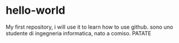 # hello-world
My first repository, i will use it to learn how to use github. 
sono uno studente di ingegneria informatica, nato a comiso.
PATATE
 
